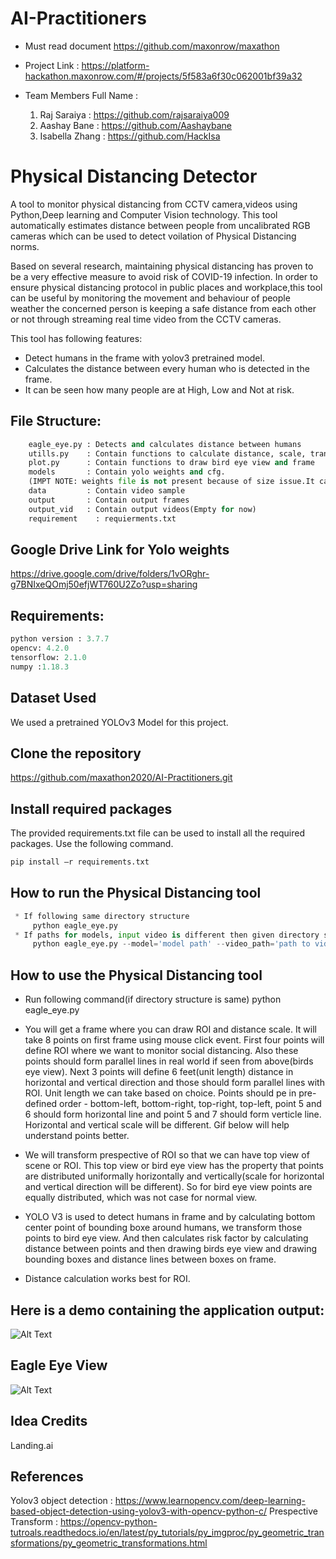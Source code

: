 # AI-Practitioners

- Must read document https://github.com/maxonrow/maxathon
- Project Link : https://platform-hackathon.maxonrow.com/#/projects/5f583a6f30c062001bf39a32
- Team Members Full Name : 

  1. Raj Saraiya : https://github.com/rajsaraiya009
  2. Aashay Bane : https://github.com/Aashaybane
  3. Isabella Zhang : https://github.com/HackIsa

# Physical Distancing Detector
   A tool to monitor physical distancing from CCTV camera,videos using Python,Deep learning and Computer Vision technology. This tool automatically estimates distance between people from uncalibrated RGB cameras which can be used to detect voilation of Physical Distancing norms.

   Based on several research, maintaining physical distancing has proven to be a very effective measure to avoid risk of COVID-19 infection. In order to ensure physical distancing protocol in public places and workplace,this tool can be useful by monitoring the movement and behaviour of people weather the concerned person is keeping a safe distance from each other or not through streaming real time video from the CCTV cameras.

   This tool has following features:

   * Detect humans in the frame with yolov3 pretrained model.
   * Calculates the distance between every human who is detected in the frame.
   * It can be seen how many people are at High, Low and Not at risk.
   
## File Structure:
```python
    eagle_eye.py : Detects and calculates distance between humans
    utills.py    : Contain functions to calculate distance, scale, transformed points
    plot.py      : Contain functions to draw bird eye view and frame
    models       : Contain yolo weights and cfg.
    (IMPT NOTE: weights file is not present because of size issue.It can be downloaded from google drive link which is provided below)  
    data         : Contain video sample
    output       : Contain output frames
    output_vid   : Contain output videos(Empty for now)
    requirement    : requierments.txt
```
## Google Drive Link for Yolo weights  

 https://drive.google.com/drive/folders/1vORghr-g7BNIxeQOmj50efjWT760U2Zo?usp=sharing

## Requirements:
```python
python version : 3.7.7
opencv: 4.2.0
tensorflow: 2.1.0
numpy :1.18.3
```

## Dataset Used
We used a pretrained YOLOv3 Model for this project.

## Clone the repository
https://github.com/maxathon2020/AI-Practitioners.git

## Install required packages
The provided requirements.txt file can be used to install all the required packages. Use the following command.
```python
pip install –r requirements.txt
```

## How to run the Physical Distancing tool
```python
 * If following same directory structure   
     python eagle_eye.py
 * If paths for models, input video is different then given directory structure
     python eagle_eye.py --model='model path' --video_path='path to video file' --output_dir='output directory' --output_vid='output vid directory'
```

## How to use the Physical Distancing tool
 * Run following command(if directory structure is same) 
     python eagle_eye.py
     
 * You will get a frame where you can draw ROI and distance scale. It will take 8 points on first frame using mouse click 
   event. First four points will define ROI where we want to monitor social distancing. Also these points should form 
   parallel lines in real world if seen from above(birds eye view). Next 3 points will define 6 feet(unit length) 
   distance in horizontal and vertical direction and those should form parallel lines with ROI. Unit length we can take 
   based on choice. Points should pe in pre-defined order - bottom-left, bottom-right, top-right, top-left, point 5 and 6 
   should form horizontal line and point 5 and 7 should form verticle line. Horizontal and vertical scale will be
   different. Gif below will help understand points better.
   
 * We will transform prespective of ROI so that we can have top view of scene or ROI. This top view or bird eye view has 
   the property that points are distributed uniformally horizontally and vertically(scale for horizontal and vertical 
   direction will be different). So for bird eye view points are equally distributed, which was not case for normal view.
   
 * YOLO V3 is used to detect humans in frame and by calculating bottom center point of bounding boxe around humans, 
   we transform those points to bird eye view. And then calculates risk factor by calculating distance between
   points and then drawing birds eye view and drawing bounding boxes and distance lines between boxes on frame.
   
 * Distance calculation works best for ROI.


## Here is a demo containing the application output:

![Alt Text](https://github.com/rajsaraiya009/Physical-Distancing/blob/develop/demo/demo.gif)

## Eagle Eye View 

![Alt Text](https://github.com/rajsaraiya009/Physical-Distancing/blob/develop/demo/birds-eye-view.gif)


## Idea Credits 

 Landing.ai

## References

 Yolov3 object detection : https://www.learnopencv.com/deep-learning-based-object-detection-using-yolov3-with-opencv-python-c/ 
 Prespective Transform : https://opencv-python-tutroals.readthedocs.io/en/latest/py_tutorials/py_imgproc/py_geometric_transformations/py_geometric_transformations.html

